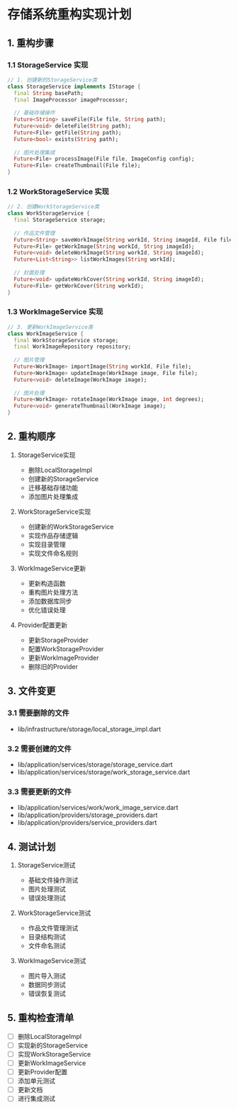 # 存储系统重构实现计划

## 1. 重构步骤

### 1.1 StorageService 实现

```dart
// 1. 创建新的StorageService类
class StorageService implements IStorage {
  final String basePath;
  final ImageProcessor imageProcessor;
  
  // 基础存储操作
  Future<String> saveFile(File file, String path);
  Future<void> deleteFile(String path);
  Future<File> getFile(String path);
  Future<bool> exists(String path);
  
  // 图片处理集成
  Future<File> processImage(File file, ImageConfig config);
  Future<File> createThumbnail(File file);
}
```

### 1.2 WorkStorageService 实现

```dart
// 2. 创建WorkStorageService类
class WorkStorageService {
  final StorageService storage;
  
  // 作品文件管理
  Future<String> saveWorkImage(String workId, String imageId, File file);
  Future<File> getWorkImage(String workId, String imageId);
  Future<void> deleteWorkImage(String workId, String imageId);
  Future<List<String>> listWorkImages(String workId);
  
  // 封面处理
  Future<void> updateWorkCover(String workId, String imageId);
  Future<File> getWorkCover(String workId);
}
```

### 1.3 WorkImageService 实现

```dart
// 3. 更新WorkImageService类
class WorkImageService {
  final WorkStorageService storage;
  final WorkImageRepository repository;
  
  // 图片管理
  Future<WorkImage> importImage(String workId, File file);
  Future<WorkImage> updateImage(WorkImage image, File file);
  Future<void> deleteImage(WorkImage image);
  
  // 图片处理
  Future<WorkImage> rotateImage(WorkImage image, int degrees);
  Future<void> generateThumbnail(WorkImage image);
}
```

## 2. 重构顺序

1. StorageService实现
   - 删除LocalStorageImpl
   - 创建新的StorageService
   - 迁移基础存储功能
   - 添加图片处理集成

2. WorkStorageService实现
   - 创建新的WorkStorageService
   - 实现作品存储逻辑
   - 实现目录管理
   - 实现文件命名规则

3. WorkImageService更新
   - 更新构造函数
   - 重构图片处理方法
   - 添加数据库同步
   - 优化错误处理

4. Provider配置更新
   - 更新StorageProvider
   - 配置WorkStorageProvider
   - 更新WorkImageProvider
   - 删除旧的Provider

## 3. 文件变更

### 3.1 需要删除的文件

- lib/infrastructure/storage/local_storage_impl.dart

### 3.2 需要创建的文件

- lib/application/services/storage/storage_service.dart
- lib/application/services/storage/work_storage_service.dart

### 3.3 需要更新的文件

- lib/application/services/work/work_image_service.dart
- lib/application/providers/storage_providers.dart
- lib/application/providers/service_providers.dart

## 4. 测试计划

1. StorageService测试
   - 基础文件操作测试
   - 图片处理测试
   - 错误处理测试

2. WorkStorageService测试
   - 作品文件管理测试
   - 目录结构测试
   - 文件命名测试

3. WorkImageService测试
   - 图片导入测试
   - 数据同步测试
   - 错误恢复测试

## 5. 重构检查清单

- [ ] 删除LocalStorageImpl
- [ ] 实现新的StorageService
- [ ] 实现WorkStorageService
- [ ] 更新WorkImageService
- [ ] 更新Provider配置
- [ ] 添加单元测试
- [ ] 更新文档
- [ ] 进行集成测试
